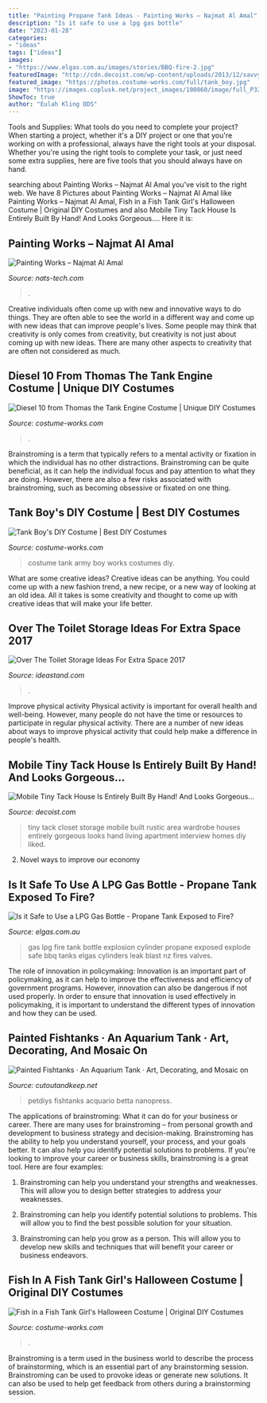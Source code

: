 ```yaml
---
title: "Painting Propane Tank Ideas - Painting Works – Najmat Al Amal"
description: "Is it safe to use a lpg gas bottle"
date: "2023-01-28"
categories:
- "ideas"
tags: ["ideas"]
images:
- "https://www.elgas.com.au/images/stories/BBQ-fire-2.jpg"
featuredImage: "http://cdn.decoist.com/wp-content/uploads/2013/12/savvy-wardrobe-and-storage-area.jpg"
featured_image: "https://photos.costume-works.com/full/tank_boy.jpg"
image: "https://images.coplusk.net/project_images/100860/image/full_P3270575_1312979499.jpg"
ShowToc: true
author: "Eulah Kling DDS"
---
```



Tools and Supplies: What tools do you need to complete your project?
When starting a project, whether it's a DIY project or one that you're working on with a professional, always have the right tools at your disposal. Whether you're using the right tools to complete your task, or just need some extra supplies, here are five tools that you should always have on hand.

	

		
searching about Painting Works – Najmat Al Amal you've visit to the right web. We have 8 Pictures about Painting Works – Najmat Al Amal like Painting Works – Najmat Al Amal, Fish in a Fish Tank Girl&#039;s Halloween Costume | Original DIY Costumes and also Mobile Tiny Tack House Is Entirely Built By Hand! And Looks Gorgeous…. Here it is:
		
    
## Painting Works – Najmat Al Amal

<img loading=lazy src="https://nats-tech.com/wp-content/uploads/2020/09/painting-2.jpg" onerror="this.onerror=null;this.src='https://tse3.mm.bing.net/th?id=OIP.Y3JF4bl6fhJcGI7yffp0vwHaFj&amp;pid=15.1';" alt="Painting Works – Najmat Al Amal">

_Source: nats-tech.com_

>. 

	

Creative individuals often come up with new and innovative ways to do things. They are often able to see the world in a different way and come up with new ideas that can improve people's lives. Some people may think that creativity is only comes from creativity, but creativity is not just about coming up with new ideas. There are many other aspects to creativity that are often not considered as much.

    
## Diesel 10 From Thomas The Tank Engine Costume | Unique DIY Costumes

<img loading=lazy src="https://photos.costume-works.com/full/diesel_10_from_thomas_the_tank_engine2.jpg" onerror="this.onerror=null;this.src='https://tse2.mm.bing.net/th?id=OIP.J17EBZmjCuPPon6tWMJ79wHaLq&amp;pid=15.1';" alt="Diesel 10 from Thomas the Tank Engine Costume | Unique DIY Costumes">

_Source: costume-works.com_

>. 

	

Brainstroming is a term that typically refers to a mental activity or fixation in which the individual has no other distractions. Brainstroming can be quite beneficial, as it can help the individual focus and pay attention to what they are doing. However, there are also a few risks associated with brainstroming, such as becoming obsessive or fixated on one thing.

    
## Tank Boy&#039;s DIY Costume | Best DIY Costumes

<img loading=lazy src="https://photos.costume-works.com/full/tank_boy.jpg" onerror="this.onerror=null;this.src='https://tse2.mm.bing.net/th?id=OIP.fp0i8TdVwYX921vYW3HXdwHaH3&amp;pid=15.1';" alt="Tank Boy&#039;s DIY Costume | Best DIY Costumes">

_Source: costume-works.com_

>costume tank army boy works costumes diy. 

	

What are some creative ideas?
Creative ideas can be anything. You could come up with a new fashion trend, a new recipe, or a new way of looking at an old idea. All it takes is some creativity and thought to come up with creative ideas that will make your life better.

    
## Over The Toilet Storage Ideas For Extra Space 2017

<img loading=lazy src="https://ideastand.com/wp-content/uploads/2016/10/over-the-toilet-storage/19-20-over-the-toilet-storage-ideas.jpg" onerror="this.onerror=null;this.src='https://tse2.mm.bing.net/th?id=OIP.q1Oiautxk5aHnzHoELHqxAHaPR&amp;pid=15.1';" alt="Over The Toilet Storage Ideas For Extra Space 2017">

_Source: ideastand.com_

>. 

	

Improve physical activity
Physical activity is important for overall health and well-being. However, many people do not have the time or resources to participate in regular physical activity. There are a number of new ideas about ways to improve physical activity that could help make a difference in people's health.

    
## Mobile Tiny Tack House Is Entirely Built By Hand! And Looks Gorgeous…

<img loading=lazy src="http://cdn.decoist.com/wp-content/uploads/2013/12/savvy-wardrobe-and-storage-area.jpg" onerror="this.onerror=null;this.src='https://tse1.mm.bing.net/th?id=OIP.ORIx8ZAGSYw-A-dzECaWmQHaLI&amp;pid=15.1';" alt="Mobile Tiny Tack House Is Entirely Built By Hand! And Looks Gorgeous…">

_Source: decoist.com_

>tiny tack closet storage mobile built rustic area wardrobe houses entirely gorgeous looks hand living apartment interview homes diy liked. 

	

2. Novel ways to improve our economy

    
## Is It Safe To Use A LPG Gas Bottle - Propane Tank Exposed To Fire?

<img loading=lazy src="https://www.elgas.com.au/images/stories/BBQ-fire-2.jpg" onerror="this.onerror=null;this.src='https://tse3.mm.bing.net/th?id=OIP.6m6hzdxGb7ZIyQxwGECEAQAAAA&amp;pid=15.1';" alt="Is it Safe to Use a LPG Gas Bottle - Propane Tank Exposed to Fire?">

_Source: elgas.com.au_

>gas lpg fire tank bottle explosion cylinder propane exposed explode safe bbq tanks elgas cylinders leak blast nz fires valves. 

	

The role of innovation in policymaking:
Innovation is an important part of policymaking, as it can help to improve the effectiveness and efficiency of government programs. However, innovation can also be dangerous if not used properly. In order to ensure that innovation is used effectively in policymaking, it is important to understand the different types of innovation and how they can be used.

    
## Painted Fishtanks · An Aquarium Tank · Art, Decorating, And Mosaic On

<img loading=lazy src="https://images.coplusk.net/project_images/100860/image/full_P3270575_1312979499.jpg" onerror="this.onerror=null;this.src='https://tse1.mm.bing.net/th?id=OIP.1wEMuC5NHoGZraayGIIj-AHaFj&amp;pid=15.1';" alt="Painted Fishtanks · An Aquarium Tank · Art, Decorating, and Mosaic on">

_Source: cutoutandkeep.net_

>petdiys fishtanks acquario betta nanopress. 

	

The applications of brainstroming: What it can do for your business or career.
There are many uses for brainstroming – from personal growth and development to business strategy and decision-making. Brainstroming has the ability to help you understand yourself, your process, and your goals better. It can also help you identify potential solutions to problems.
If you're looking to improve your career or business skills, brainstroming is a great tool. Here are four examples:

1) Brainstroming can help you understand your strengths and weaknesses. This will allow you to design better strategies to address your weaknesses.

2) Brainstroming can help you identify potential solutions to problems. This will allow you to find the best possible solution for your situation.

3) Brainstroming can help you grow as a person. This will allow you to develop new skills and techniques that will benefit your career or business endeavors.

    
## Fish In A Fish Tank Girl&#039;s Halloween Costume | Original DIY Costumes

<img loading=lazy src="https://photos.costume-works.com/full/fish_in_a_fish_tank_girl.jpg" onerror="this.onerror=null;this.src='https://tse3.mm.bing.net/th?id=OIP.SzlpkpdGsMZ5Soi4ZS76nAHaKT&amp;pid=15.1';" alt="Fish in a Fish Tank Girl&#039;s Halloween Costume | Original DIY Costumes">

_Source: costume-works.com_

>. 

	

Brainstroming is a term used in the business world to describe the process of brainstorming, which is an essential part of any brainstorming session. Brainstroming can be used to provoke ideas or generate new solutions. It can also be used to help get feedback from others during a brainstorming session.

